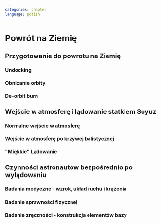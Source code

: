 ```yaml
---
categories: chapter
language: polish
---
```


# Powrót na Ziemię
<!-- TODO: Miejsca lądowania

- “Agreement on the Rescue of Astronauts, the Return of Astronauts and the Return of Objects Launched into Outer Space”
- http://www.unoosa.org/oosa/en/ourwork/spacelaw/treaties/introrescueagreement.html


-->

## Przygotowanie do powrotu na Ziemię
<!-- TODO: Astronauci wydłużają sie o 5-7 cm i maja problemy z mieszczeniem sie w swoje Custom made siedzenia w soyuzie
- Space Shuttle Wystawiała kółka by się rozgrzały
-->

### Undocking

### Obniżanie orbity

### De-orbit burn

## Wejście w atmosferę i lądowanie statkiem Soyuz

### Normalne wejście w atmosferę

### Wejście w atmosferę po krzywej balistycznej

### "Miękkie" Lądowanie

## Czynności astronautów bezpośrednio po wylądowaniu

### Badania medyczne - wzrok, układ ruchu i krążenia
<!-- TODO:
W kosmosie układ odpornościowy jest znacznie osłabiony i dużo bardziej podatny na infekcje

Układ kostny osłabiony przez środowisko mikrograwitacji musi przetrzymać duże przeciążenie przy reentry a pózniej przez najbliższe dni na ziemi

- serce musi się przystosować do pompowania krwi w grawitacji
- Podwyższone tętno
- Uczucie słabości w nogach jak po przebiegnięciu maratonu
- Rozciągaj się codziennie
- Mięśnie stają się krótsze, szczególnie te od chodzenia i zaczynają ciagnąć stawy, których normalnie nie ciągną
-->

### Badanie sprawności fizycznej

### Badanie zręczności - konstrukcja elementów bazy
